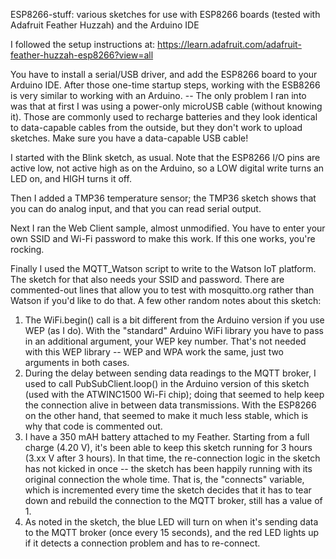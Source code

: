 ESP8266-stuff: various sketches for use with ESP8266 boards (tested with Adafruit Feather Huzzah) and the Arduino IDE

I followed the setup instructions at:
  https://learn.adafruit.com/adafruit-feather-huzzah-esp8266?view=all

You have to install a serial/USB driver, and add the ESP8266 board to your Arduino IDE. After those one-time
startup steps, working with the ESB8266 is very similar to working with an Arduino.
-- The only problem I ran into was that at first I was using a power-only microUSB cable (without knowing it).
   Those are commonly used to recharge batteries and they look identical to data-capable cables from the
   outside, but they don't work to upload sketches. Make sure you have a data-capable USB cable!

I started with the Blink sketch, as usual. Note that the ESP8266 I/O pins are active low, not active high
as on the Arduino, so a LOW digital write turns an LED on, and HIGH turns it off.

Then I added a TMP36 temperature sensor; the TMP36 sketch shows that you can do analog input, and that you
can read serial output.

Next I ran the Web Client sample, almost unmodified. You have to enter your own SSID and Wi-Fi password to
make this work. If this one works, you're rocking.

Finally I used the MQTT_Watson script to write to the Watson IoT platform. The sketch for that also needs
your SSID and password. There are commented-out lines that allow you to test with mosquitto.org rather than
Watson if you'd like to do that. A few other random notes about this sketch:
1. The WiFi.begin() call is a bit different from the Arduino version if you use WEP (as I do). With the "standard"
   Arduino WiFi library you have to pass in an additional argument, your WEP key number. That's not needed with
   this WEP library -- WEP and WPA work the same, just two arguments in both cases.
2. During the delay between sending data readings to the MQTT broker, I used to call PubSubClient.loop() in
   the Arduino version of this sketch (used with the ATWINC1500 Wi-Fi chip); doing that seemed to help keep
   the connection alive in between data transmissions. With the ESP8266 on the other hand, that seemed to make
   it much less stable, which is why that code is commented out.
3. I have a 350 mAH battery attached to my Feather. Starting from a full charge (4.20 V), it's been able to keep
   this sketch running for 3 hours (3.xx V after 3 hours). In that time, the re-connection logic in the sketch
   has not kicked in once -- the sketch has been happily running with its original connection the whole time.
   That is, the "connects" variable, which is incremented every time the sketch decides that it has to tear down
   and rebuild the connection to the MQTT broker, still has a value of 1.
4. As noted in the sketch, the blue LED will turn on when it's sending data to the MQTT broker (once every 15
   seconds), and the red LED lights up if it detects a connection problem and has to re-connect.
